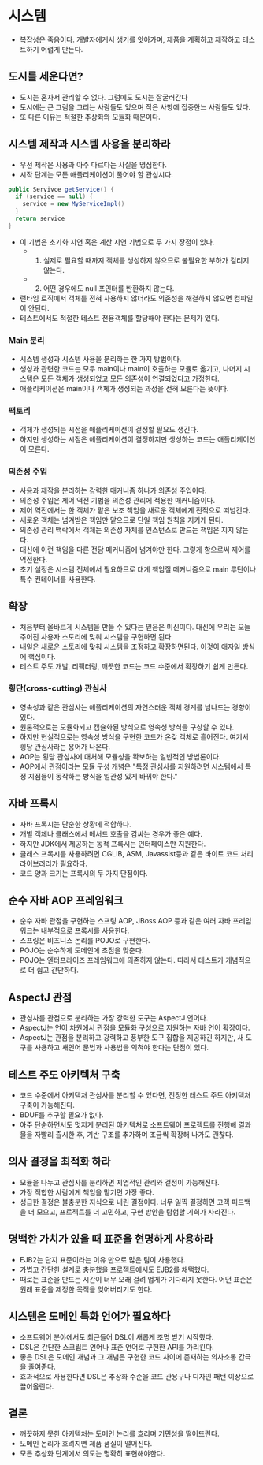 # 시스템
- 복잡성은 죽음이다. 개발자에게서 생기를 앗아가며, 제품을 계획하고 제작하고 테스트하기 어렵게 만든다.

## 도시를 세운다면?
- 도시는 혼자서 관리할 수 없다. 그럼에도 도시는 잘굴러간다
- 도시에는 큰 그림을 그리는 사람들도 있으며 작은 사항에 집중한느 사람들도 있다.
- 또 다른 이유는 적절한 추상화와 모듈화 때문이다.

## 시스템 제작과 시스템 사용을 분리하라
- 우선 제작은 사용과 아주 다르다는 사실을 명심한다.
- 시작 단계는 모든 애플리케이션이 풀어야 할 관심시다.
``` java
public Servivce getService() {
  if (service == null) {
    service = new MyServiceImpl()
  }
  return service
}
```
- 이 기법은 초기화 지연 혹은 계산 지연 기법으로 두 가지 장점이 있다.
  - 1. 실제로 필요할 때까지 객체를 생성하지 않으므로 불필요한 부하가 걸리지 않는다.
  - 2. 어떤 경우에도 null 포인터를 반환하지 않는다.
- 런타임 로직에서 객체를 전혀 사용하지 않더라도 의존성을 해결하지 않으면 컴파일이 안된다.
- 테스트에서도 적절한 테스트 전용객체를 할당해야 한다는 문제가 있다.

### Main 분리
- 시스템 생성과 시스템 사용을 분리하는 한 가지 방법이다.
- 생성과 관련한 코드는 모두 main이나 main이 호출하는 모듈로 옮기고, 나머지 시스템은 모든 객체가 생성되었고 모든 의존성이 연결되었다고 가정한다.
- 애플리케이션은 main이나 객체가 생성되는 과정을 전혀 모른다는 뜻이다.

### 팩토리
- 객체가 생성되는 시점을 애플리케이션이 결정할 필요도 생긴다.
- 하지만 생성하는 시점은 애플리케이션이 결정하지만 생성하는 코드는 애플리케이션이 모른다.

### 의존성 주입
- 사용과 제작을 분리하는 강력한 매커니즘 하나가 의존성 주입이다.
- 의존성 주입은 제어 역전 기법을 의존성 관리에 적용한 매커니즘이다.
- 제어 역전에서는 한 객체가 맡은 보조 책임을 새로운 객체에게 전적으로 떠넘긴다.
- 새로운 객체는 넘겨받은 책임만 맡으므로 단일 책임 원칙을 지키게 된다.
- 의존성 관리 맥락에서 객체는 의존성 자체를 인스턴스로 만드는 책임은 지지 않는다.
- 대신에 이런 책임을 다른 전담 메커니즘에 넘겨야만 한다. 그렇게 함으로써 제어를 역전한다.
- 초기 설정은 시스템 전체에서 필요하므로 대게 책임질 메커니즘으로 main 루틴이나 특수 컨테이너를 사용한다.

## 확장
- 처음부터 올바르게 시스템을 만들 수 있다는 믿음은 미신이다. 대신에 우리는 오늘 주어진 사용자 스토리에 맞춰 시스템을 구현하면 된다.
- 내일은 새로운 스토리에 맞춰 시스템을 조정하고 확장하면된다. 이것이 애자일 방식에 핵심이다.
- 테스트 주도 개발, 리팩터링, 깨끗한 코드는 코드 수준에서 확장하기 쉽게 만든다.

### 횡단(cross-cutting) 관심사
- 영속성과 같은 관심사는 애플리케이션의 자연스러운 객체 경계를 넘나드는 경향이 있다.
- 원론적으로는 모듈화되고 캡슐화된 방식으로 영속성 방식을 구상할 수 있다.
- 하지만 현실적으로는 영속성 방식을 구현한 코드가 온갖 객체로 흩어진다. 여기서 횡당 관심사라는 용어가 나온다.
- AOP는 횡당 관심사에 대처해 모듈성을 확보하는 일반적인 방법론이다.
- AOP에서 관점이라는 모듈 구성 개념은 "특정 관심사를 지원하려면 시스템에서 특정 지점들이 동작하는 방식을 일관성 있게 바꿔야 한다."

## 자바 프록시
- 자바 프록시는 단순한 상황에 적합하다.
- 개별 객체나 클래스에서 메서드 호출을 감싸는 경우가 좋은 예다.
- 하지만 JDK에서 제공하는 동적 프록시는 인터페이스만 지원한다.
- 클래스 프록시를 사용하려면 CGLIB, ASM, Javassist등과 같은 바이트 코드 처리 라이브러리가 필요하다.
- 코드 양과 크기는 프록시의 두 가지 단점이다.

## 순수 자바 AOP 프레임워크
- 순수 자바 관점을 구현하는 스프링 AOP, JBoss AOP 등과 같은 여러 자바 프레임워크는 내부적으로 프록시를 사용한다.
- 스프링은 비즈니스 논리를 POJO로 구현한다.
- POJO는 순수하게 도메인에 초점을 맞춘다.
- POJO는 엔터프라이즈 프레임워크에 의존하지 않는다. 따라서 테스트가 개념적으로 더 쉽고 간단하다.

## AspectJ 관점
- 관심사를 관점으로 분리하는 가장 강력한 도구는 AspectJ 언어다.
- AspectJ는 언어 차원에서 관점을 모듈화 구성으로 지원하는 자바 언어 확장이다.
- AspectJ는 관점을 분리하고 강력하고 풍부한 도구 집합을 제공하긴 하지만, 새 도구를 사용하고 새언어 문법과 사용법을 익혀야 한다는 단점이 있다.

## 테스트 주도 아키텍처 구축
- 코드 수준에서 아키텍처 관심사를 분리할 수 있다면, 진정한 테스트 주도 아키텍처 구축이 가능해진다.
- BDUF를 추구할 필요가 없다.
- 아주 단순하면서도 멋지게 분리된 아키텍처로 소프트웨어 프로젝트를 진행해 결과물을 자빨리 출시한 후, 기반 구조를 추가하며 조금씩 확장해 나가도 괜찮다.

## 의사 결정을 최적화 하라
- 모듈을 나누고 관심사를 분리하면 지엽적인 관리와 결정이 가능해진다.
- 가장 적합한 사람에게 책임을 맡기면 가장 좋다.
- 성급한 결정은 불충분한 지식으로 내린 결정이다. 너무 일찍 결정하면 고객 피드백을 더 모으고, 프로젝트를 더 고민하고, 구현 방안을 탐험할 기회가 사라진다.

## 명백한 가치가 있을 때 표준을 현명하게 사용하라
- EJB2는 단지 표준이라는 이유 만으로 많은 팀이 사용했다.
- 가볍고 간단한 설계로 충분했을 프로젝트에서도 EJB2를 채택했다.
- 때로는 표준을 만드는 시간이 너무 오래 걸려 업게가 기다리지 못한다. 어떤 표준은 원래 표준을 제정한 목적을 잊어버리기도 한다.

## 시스템은 도메인 특화 언어가 필요하다
- 소프트웨어 분야에서도 최근들어 DSL이 새롭게 조명 받기 시작했다.
- DSL은 간단한 스크립트 언어나 표준 언어로 구현한 API를 가리킨다.
- 좋은 DSL은 도메인 개념과 그 개념은 구현한 코드 사이에 존재하는 의사소통 간극을 줄여준다.
- 효과적으로 사용한다면 DSL은 추상화 수준을 코드 관용구나 디자인 패턴 이상으로 끌어올린다.

## 결론
- 깨끗하지 못한 아키텍처는 도메인 논리를 흐리며 기민성을 떨어뜨린다.
- 도메인 논리가 흐려지면 제품 품질이 떨어진다.
- 모든 추상화 단계에서 의도는 명확히 표현해야한다.
